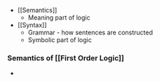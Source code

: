 - [[Semantics]] 
	- Meaning part of logic
- [[Syntax]]
	- Grammar - how sentences are constructed
	- Symbolic part of logic

### Semantics of [[First Order Logic]]
- 